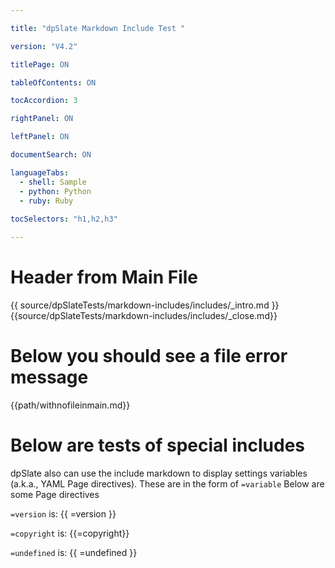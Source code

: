 ```yaml
---

title: "dpSlate Markdown Include Test "

version: "V4.2" 

titlePage: ON

tableOfContents: ON

tocAccordion: 3

rightPanel: ON

leftPanel: ON

documentSearch: ON

languageTabs:
  - shell: Sample
  - python: Python
  - ruby: Ruby
  
tocSelectors: "h1,h2,h3"

---
```


# Header from Main File

{{ source/dpSlateTests/markdown-includes/includes/_intro.md  }}
{{source/dpSlateTests/markdown-includes/includes/_close.md}}


# Below you should see a file error message

{{path/withnofileinmain.md}}

# Below are tests of special includes

dpSlate also can use the include markdown to display settings variables (a.k.a., YAML Page directives).  These are in the form of `=variable` Below are some Page directives

`=version` is:  {{ =version }}

`=copyright` is:  {{=copyright}}

`=undefined` is:  {{  =undefined }}